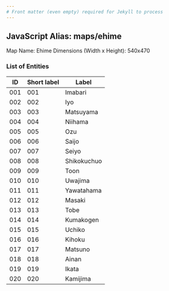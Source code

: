```yaml
---
# Front matter (even empty) required for Jekyll to process
---
```


## JavaScript Alias: maps/ehime

Map Name: Ehime
Dimensions (Width x Height): 540x470





### List of Entities

ID | Short label | Label
---|---|---|
001|001|Imabari
002|002|Iyo
003|003|Matsuyama
004|004|Niihama
005|005|Ozu
006|006|Saijo
007|007|Seiyo
008|008|Shikokuchuo
009|009|Toon
010|010|Uwajima
011|011|Yawatahama
012|012|Masaki
013|013|Tobe
014|014|Kumakogen
015|015|Uchiko
016|016|Kihoku
017|017|Matsuno
018|018|Ainan
019|019|Ikata
020|020|Kamijima

